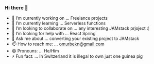 ### Hi there 👋
- 🔭 I’m currently working on ... Freelance projects 
- 🌱 I’m currently learning ...  Serverless functions
- 👯 I’m looking to collaborate on ... any interesting JAMstack prjoject :)
- 🤔 I’m looking for help with ... React Spring
- 💬 Ask me about ...  converting your existing project to JAMstack
- 📫 How to reach me: ... omurbekn@gmail.com
- 😄 Pronouns: ... He/Him
- ⚡ Fun fact: ...  In Switzerland it is illegal to own just one guinea pig
